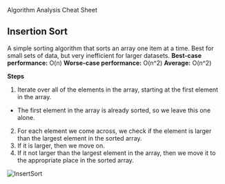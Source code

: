 Algorithm Analysis Cheat Sheet

## Insertion Sort
A simple sorting algorithm that sorts an array one item at a time. Best for small sets of data, but very inefficient for larger datasets.
**Best-case performance:** O(n)
**Worse-case performance:** O(n^2)
**Average:** O(n^2)

**Steps**
1. Iterate over all of the elements in the array, starting at the first element in the array.
  * The first element in the array is already sorted, so we leave this one alone.
2. For each element we come across, we check if the element is larger than the largest element in the sorted array.
3. If it is larger, then we move on.
4. If it not larger than the largest element in the array, then we move it to the appropriate place in the sorted array.

![InsertSort](https://upload.wikimedia.org/wikipedia/commons/0/0f/Insertion-sort-example-300px.gif)
